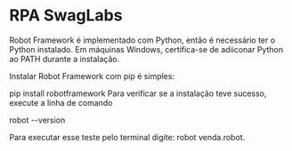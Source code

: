 # RPA SwagLabs

Robot Framework é implementado com Python, então é necessário ter o Python instalado.
Em máquinas Windows, certifica-se de adiiconar Python ao PATH durante a instalação.

Instalar Robot Framework com pip é simples:

pip install robotframework
Para verificar se a instalação teve sucesso, execute a linha de comando

robot --version

Para executar esse teste pelo terminal digite:
robot venda.robot.
